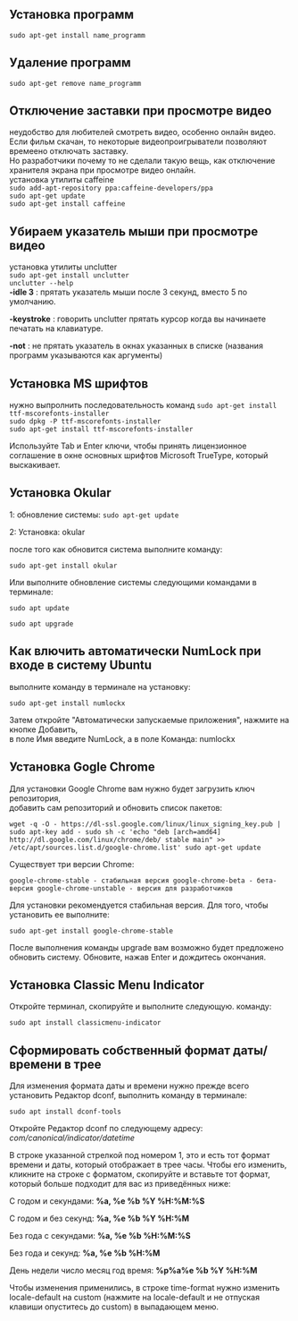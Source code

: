 
Установка программ
---------------------------------

`sudo apt-get install name_programm`

Удаление программ
---
`sudo apt-get remove name_programm` 

Отключение заставки при просмотре видео
----------------------------------------
 неудобство для любителей смотреть видео, особенно онлайн видео.    
 Если фильм скачан, то некоторые видеопроигрыватели позволяют времеено отключать заставку.   
 Но разработчики почему то не сделали такую вещь, как отключение хранителя экрана при просмотре видео онлайн.  
установка утилиты caffeine   
`sudo add-apt-repository ppa:caffeine-developers/ppa`     
 `sudo apt-get update `    
 `sudo apt-get install caffeine`
 
Убираем указатель мыши при просмотре видео
----------------------------------------
 
 установка утилиты unclutter   
 `sudo apt-get install unclutter`     
  `unclutter --help `    
  **-idle 3** : прятать указатель мыши после 3 секунд, вместо 5 по умолчанию.        
   
   **-keystroke** : говорить unclutter прятать курсор когда вы начинаете печатать на клавиатуре.          
   
   **-not** : не прятать указатель в окнах указанных в списке (названия программ указываются как аргументы)       

   
Установка MS шрифтов
-------
нужно выпролнить последовательность команд
`sudo apt-get install ttf-mscorefonts-installer`    
`sudo dpkg -P ttf-mscorefonts-installer`    
`sudo apt-get install ttf-mscorefonts-installer`    

Используйте Tab и Enter ключи, чтобы принять лицензионное соглашение в 
окне основных шрифтов Microsoft TrueType, который выскакивает.


Установка Okular
---------------------------------------------------
 1: обновление системы:
    `sudo apt-get update`

 2: Установка: okular  

после того как обновится система выполните команду:   

`sudo apt-get install okular`


Или выполните обновление системы следующими командами в терминале:    

`sudo apt update`

`sudo apt upgrade`

Как влючить автоматически NumLock при входе в систему Ubuntu
-----
выполните команду в терминале на установку:

`sudo apt-get install numlockx`

Затем откройте "Автоматически запускаемые приложения", нажмите на кнопке Добавить,    
 в поле Имя введите NumLock, а в поле Команда: numlockx

Установка Gogle Chrome
----------------------------------------------------
Для установки Google Chrome вам нужно будет загрузить ключ репозитория,   
 добавить сам репозиторий и обновить список пакетов:

`wget -q -O - https://dl-ssl.google.com/linux/linux_signing_key.pub | sudo apt-key add -
sudo sh -c 'echo "deb [arch=amd64] http://dl.google.com/linux/chrome/deb/ stable main" >> /etc/apt/sources.list.d/google-chrome.list'
sudo apt-get update`

Существует три версии Chrome:

`google-chrome-stable - стабильная версия
 google-chrome-beta - бета-версия
 google-chrome-unstable - версия для разработчиков`

Для установки рекомендуется стабильная версия. Для того, чтобы установить ее выполните:

`sudo apt-get install google-chrome-stable`


После выполнения команды upgrade вам возможно будет предложено обновить систему. Обновите, нажав Enter и дождитесь окончания.



Установка Classic Menu Indicator
----------------------------------------------------
Откройте терминал, скопируйте и выполните следующую. команду: 

`sudo apt install classicmenu-indicator`



Сформировать собственный формат даты/времени в трее
----------------------------------------------------
Для изменения формата даты и времени нужно прежде всего установить  Редактор dconf, выполнить команду в терминале:

`sudo apt install dconf-tools`

Откройте Редактор dconf по следующему адресу: _com/canonical/indicator/datetime_

В строке указанной стрелкой под номером 1, это и есть тот формат времени и даты, который отображает в трее часы. Чтобы его изменить, кликните на строке с форматом, скопируйте и вставьте тот формат, который больше подходит для вас из приведённых ниже:

С годом и секундами: **%a, %e %b %Y %H:%M:%S** 

С годом и без секунд: **%a, %e %b %Y %H:%M**

Без года с секундами: **%a, %e %b %H:%M:%S** 

Без года и секунд: **%a, %e %b %H:%M**

День недели число месяц год время: **%p%a%e %b %Y  %H:%M**

Чтобы изменения применились, в строке time-format нужно изменить locale-default на custom (нажмите на locale-default и не отпуская клавиши опуститесь до custom) в выпадающем меню. 
